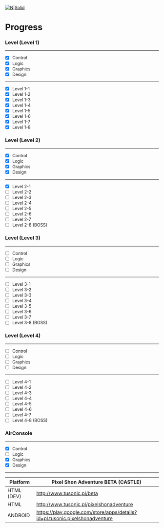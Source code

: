 [![N|Solid](http://tusonic.pl/pixel.png)](http://tusonic.pl)

# Progress

### Level (Level 1)
___
- [X] Control
- [X] Logic
- [X] Graphics
- [X] Design
___
- [x] Level 1-1  
- [x] Level 1-2 
- [x] Level 1-3
- [x] Level 1-4 
- [x] Level 1-5 
- [x] Level 1-6 
- [x] Level 1-7
- [x] Level 1-8

### Level (Level 2)
___
- [x] Control
- [x] Logic
- [x] Graphics
- [x] Design
___
- [x] Level 2-1  
- [ ] Level 2-2 
- [ ] Level 2-3
- [ ] Level 2-4 
- [ ] Level 2-5 
- [ ] Level 2-6 
- [ ] Level 2-7
- [ ] Level 2-8 (BOSS) 

### Level (Level 3)
___
- [ ] Control
- [ ] Logic
- [ ] Graphics
- [ ] Design
___
- [ ] Level 3-1  
- [ ] Level 3-2 
- [ ] Level 3-3
- [ ] Level 3-4 
- [ ] Level 3-5 
- [ ] Level 3-6 
- [ ] Level 3-7
- [ ] Level 3-8 (BOSS) 

### Level (Level 4)
___
- [ ] Control
- [ ] Logic
- [ ] Graphics
- [ ] Design
___
- [ ] Level 4-1  
- [ ] Level 4-2 
- [ ] Level 4-3
- [ ] Level 4-4 
- [ ] Level 4-5 
- [ ] Level 4-6 
- [ ] Level 4-7
- [ ] Level 4-8 (BOSS) 

### AirConsole
___
- [X] Control
- [ ] Logic
- [X] Graphics
- [X] Design
___


| Platform | Pixel Shon Adventure BETA (CASTLE) |
| ------ | ------ |
| HTML (DEV) | http://www.tusonic.pl/beta |
| HTML | http://www.tusonic.pl/pixelshonadventure |
| ANDROID | https://play.google.com/store/apps/details?id=pl.tusonic.pixelshonadventure |





